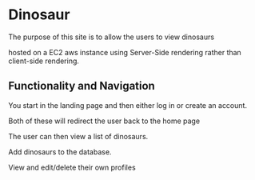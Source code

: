 # Dinosaur

The purpose of this site is to allow the users to view dinosaurs

hosted on a EC2 aws instance using Server-Side rendering rather than client-side rendering.

## Functionality and Navigation
You start in the landing page and then either log in or create an account.

Both of these will redirect the user back to the home page

The user can then view a list of dinosaurs.

Add dinosaurs to the database.

View and edit/delete their own profiles